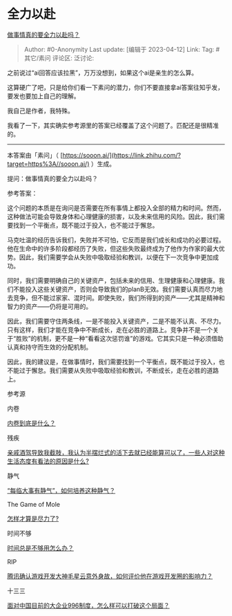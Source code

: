 # 全力以赴
[做事情真的要全力以赴吗？](https://www.zhihu.com/question/29374171/answer/2979475976)

> Author: #0-Anonymity
> Last update: [编辑于 2023-04-12]
> Link:
> Tag: #其它/素问
> 评论区:
> 泛讨论:

之前说过“ai回答应该拉黑”，万万没想到，如果这个ai是亲生的怎么算。

这算硬广了吧，只是给你们看一下素问的潜力，你们不要直接拿ai答案往知乎发，要发也要加上自己的理解。

我自己是作者，我特殊。

我看了一下，其实确实参考源里的答案已经覆盖了这个问题了。匹配还是很精准的。

---

本答案由「素问」（ [https://sooon.ai/](https://link.zhihu.com/?target=https%3A//sooon.ai/) ）生成。

提问：做事情真的要全力以赴吗？

参考答案：

这个问题的本质是在询问是否需要在所有事情上都投入全部的精力和时间。然而，这种做法可能会导致身体和心理健康的损害，以及未来信用的风险。因此，我们需要找到一个平衡点，既不能过于投入，也不能过于懈怠。

马克吐温的经历告诉我们，失败并不可怕，它反而是我们成长和成功的必要过程。他在生命中的许多阶段都经历了失败，但这些失败最终成为了他作为作家的最大优势。因此，我们需要学会从失败中吸取经验和教训，以便在下一次竞争中更加成功。

同时，我们需要明确自己的关键资产，包括未来的信用、生理健康和心理健康。我们不能投入这些关键资产，否则会导致我们的planB无效。我们需要认真而尽力地去竞争，但不能过家家、混时间。即使失败，我们所得到的资产——尤其是精神和智力的资产——仍将是可用的。

因此，我们需要守住两条线，一是不能投入关键资产，二是不能不认真、不尽力。只有这样，我们才能在竞争中不断成长，走在必胜的道路上。竞争并不是一个关于“胜败”的机制，更不是一种“看看这次惩罚谁”的游戏。它其实只是一种必须借助认真和持守而生效的分配机制。

因此，我的建议是，在做事情时，我们需要找到一个平衡点，既不能过于投入，也不能过于懈怠。我们需要从失败中吸取经验和教训，不断成长，走在必胜的道路上。

参考源

内卷

[内卷到底是什么？](https://www.zhihu.com/question/423255035/answer/1852510707)

残疾

[亲戚酒驾导致我截肢，我认为半摆烂式的活下去就已经能算可以了，一些人对这种生活态度有看法的原因是什么?](https://www.zhihu.com/question/568209621/answer/2781929767)

静气

[“每临大事有静气”，如何培养这种静气？](https://www.zhihu.com/question/340138252/answer/2041908825)

The Game of Mole

[怎样才算是尽力了?](https://www.zhihu.com/question/22510326/answer/2763399645)

时间不够

[时间总是不够用怎么办？](https://www.zhihu.com/question/430513997/answer/1591066367)

RIP

[腾讯确认游戏开发大神毛星云意外身故，如何评价他在游戏开发圈的影响力？](https://www.zhihu.com/question/506002000/answer/2271281381)

十三三

[面对中国目前的大企业996制度，怎么样可以打破这个局面？](https://www.zhihu.com/question/443196572/answer/2833386622)
